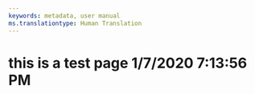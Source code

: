 ```yaml
---
keywords: metadata, user manual
ms.translationtype: Human Translation
---
```

# this is a test page 1/7/2020 7:13:56 PM